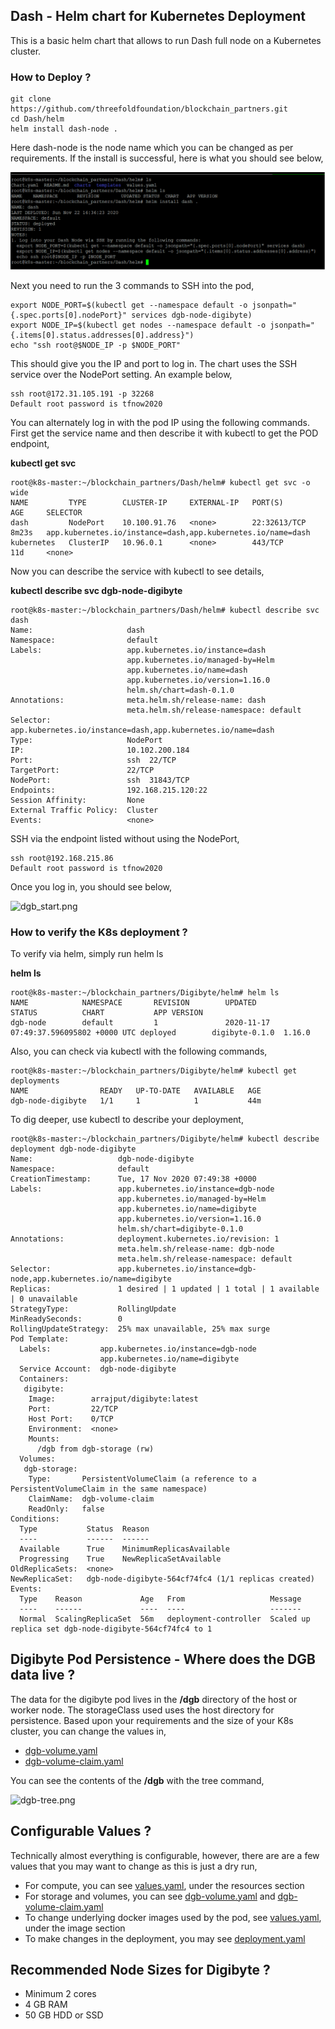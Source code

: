 ## Dash - Helm chart for Kubernetes Deployment

This is a basic helm chart that allows to run Dash full node on a Kubernetes cluster.

### How to Deploy ?
```
git clone https://github.com/threefoldfoundation/blockchain_partners.git
cd Dash/helm
helm install dash-node .
```
Here dash-node is the node name which you can be changed as per requirements. If the install is successful, here is what you should see below,

![](../images/helm-deploy-success.png)

Next you need to run the 3 commands to SSH into the pod,
```
export NODE_PORT=$(kubectl get --namespace default -o jsonpath="{.spec.ports[0].nodePort}" services dgb-node-digibyte)
export NODE_IP=$(kubectl get nodes --namespace default -o jsonpath="{.items[0].status.addresses[0].address}")
echo "ssh root@$NODE_IP -p $NODE_PORT"
```
This should give you the IP and port to log in. The chart uses the SSH service over the NodePort setting. An example below,

```
ssh root@172.31.105.191 -p 32268
Default root password is tfnow2020
```
You can alternately log in with the pod IP using the following commands. First get the service name and then describe it with kubectl to get the POD endpoint,

**kubectl get svc**

```
root@k8s-master:~/blockchain_partners/Dash/helm# kubectl get svc -o wide
NAME         TYPE        CLUSTER-IP     EXTERNAL-IP   PORT(S)        AGE     SELECTOR
dash         NodePort    10.100.91.76   <none>        22:32613/TCP   8m23s   app.kubernetes.io/instance=dash,app.kubernetes.io/name=dash
kubernetes   ClusterIP   10.96.0.1      <none>        443/TCP        11d     <none>
```
Now you can describe the service with kubectl to see details,

**kubectl describe svc dgb-node-digibyte**

```
root@k8s-master:~/blockchain_partners/Dash/helm# kubectl describe svc dash
Name:                     dash
Namespace:                default
Labels:                   app.kubernetes.io/instance=dash
                          app.kubernetes.io/managed-by=Helm
                          app.kubernetes.io/name=dash
                          app.kubernetes.io/version=1.16.0
                          helm.sh/chart=dash-0.1.0
Annotations:              meta.helm.sh/release-name: dash
                          meta.helm.sh/release-namespace: default
Selector:                 app.kubernetes.io/instance=dash,app.kubernetes.io/name=dash
Type:                     NodePort
IP:                       10.102.200.184
Port:                     ssh  22/TCP
TargetPort:               22/TCP
NodePort:                 ssh  31843/TCP
Endpoints:                192.168.215.120:22
Session Affinity:         None
External Traffic Policy:  Cluster
Events:                   <none>
```

SSH via the endpoint listed without using the NodePort,

```
ssh root@192.168.215.86
Default root password is tfnow2020
```

Once you log in, you should see below,

![dgb_start.png](../images/dgb_start.png)

### How to verify the K8s deployment ?

To verify via helm, simply run helm ls

**helm ls**

```
root@k8s-master:~/blockchain_partners/Digibyte/helm# helm ls
NAME            NAMESPACE       REVISION        UPDATED                                 STATUS          CHART           APP VERSION
dgb-node        default         1               2020-11-17 07:49:37.596095802 +0000 UTC deployed        digibyte-0.1.0  1.16.0
```

Also, you can check via kubectl with the following commands,

```
root@k8s-master:~/blockchain_partners/Digibyte/helm# kubectl get deployments
NAME                READY   UP-TO-DATE   AVAILABLE   AGE
dgb-node-digibyte   1/1     1            1           44m

```

To dig deeper, use kubectl to describe your deployment,

```
root@k8s-master:~/blockchain_partners/Digibyte/helm# kubectl describe deployment dgb-node-digibyte
Name:                   dgb-node-digibyte
Namespace:              default
CreationTimestamp:      Tue, 17 Nov 2020 07:49:38 +0000
Labels:                 app.kubernetes.io/instance=dgb-node
                        app.kubernetes.io/managed-by=Helm
                        app.kubernetes.io/name=digibyte
                        app.kubernetes.io/version=1.16.0
                        helm.sh/chart=digibyte-0.1.0
Annotations:            deployment.kubernetes.io/revision: 1
                        meta.helm.sh/release-name: dgb-node
                        meta.helm.sh/release-namespace: default
Selector:               app.kubernetes.io/instance=dgb-node,app.kubernetes.io/name=digibyte
Replicas:               1 desired | 1 updated | 1 total | 1 available | 0 unavailable
StrategyType:           RollingUpdate
MinReadySeconds:        0
RollingUpdateStrategy:  25% max unavailable, 25% max surge
Pod Template:
  Labels:           app.kubernetes.io/instance=dgb-node
                    app.kubernetes.io/name=digibyte
  Service Account:  dgb-node-digibyte
  Containers:
   digibyte:
    Image:        arrajput/digibyte:latest
    Port:         22/TCP
    Host Port:    0/TCP
    Environment:  <none>
    Mounts:
      /dgb from dgb-storage (rw)
  Volumes:
   dgb-storage:
    Type:       PersistentVolumeClaim (a reference to a PersistentVolumeClaim in the same namespace)
    ClaimName:  dgb-volume-claim
    ReadOnly:   false
Conditions:
  Type           Status  Reason
  ----           ------  ------
  Available      True    MinimumReplicasAvailable
  Progressing    True    NewReplicaSetAvailable
OldReplicaSets:  <none>
NewReplicaSet:   dgb-node-digibyte-564cf74fc4 (1/1 replicas created)
Events:
  Type    Reason             Age   From                   Message
  ----    ------             ----  ----                   -------
  Normal  ScalingReplicaSet  56m   deployment-controller  Scaled up replica set dgb-node-digibyte-564cf74fc4 to 1
```

## Digibyte Pod Persistence - Where does the DGB data live ?

The data for the digibyte pod lives in the **/dgb** directory of the host or worker node. The storageClass used uses the host directory for persistence. Based upon your requirements and the size of your K8s cluster, you can change the values in,

* [dgb-volume.yaml](templates/dgb-volume.yaml)
* [dgb-volume-claim.yaml](templates/dgb-volume-claim.yaml)


You can see the contents of the **/dgb** with the tree command,

![dgb-tree.png](../images/dgb-tree.png)

## Configurable Values ?

Technically almost everything is configurable, however, there are are a few values that you may want to change as this is just a dry run,

* For compute, you can see [values.yaml](values.yaml), under the resources section
* For storage and volumes, you can see [dgb-volume.yaml](templates/dgb-volume.yaml) and [dgb-volume-claim.yaml](templates/dgb-volume-claim.yaml)
* To change underlying docker images used by the pod, see [values.yaml](values.yaml), under the image section
* To make changes in the deployment, you may see [deployment.yaml](templates/deployment.yaml)

## Recommended Node Sizes for Digibyte ?

* Minimum 2 cores 
* 4 GB RAM  
* 50 GB HDD or SSD


